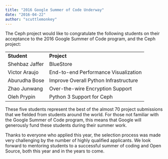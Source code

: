 ```yaml
---
title: "2016 Google Summer of Code Underway"
date: "2016-04-22"
author: "scuttlemonkey"
---
```


The Ceph project would like to congratulate the following students on their acceptance to the 2016 Google Summer of Code program, and the Ceph project:

<table><tbody><tr><td><b>Student</b></td><td><b>Project</b></td></tr><tr><td>Shehbaz Jaffer</td><td>BlueStore</td></tr><tr><td>Victor Araujo</td><td>End-to-end Performance Visualization</td></tr><tr><td>Aburudha Bose</td><td>Improve Overall Python Infrastructure</td></tr><tr><td>Zhao Junwang</td><td>Over-the-wire Encryption Support</td></tr><tr><td>Oleh Prypin</td><td>Python 3 Support for Ceph</td></tr></tbody></table>

These five students represent the best of the almost 70 project submissions that we fielded from students around the world. For those not familiar with the Google Summer of Code program, this means that Google will generously fund these students during their summer work.

Thanks to everyone who applied this year, the selection process was made very challenging by the number of highly qualified applicants. We look forward to mentoring students to a successful summer of coding and Open Source, both this year and in the years to come.
